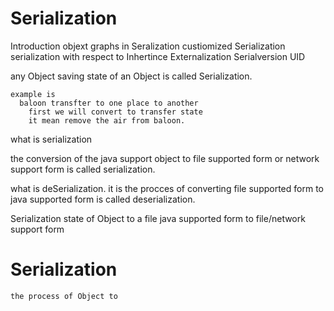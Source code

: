 # Serialization
  Introduction
  objext graphs in Seralization
  custiomized Serialization
  serialization with respect to Inhertince
  Externalization
  Serialversion UID



  any Object saving state of an Object is called Serialization.

    example is 
      baloon transfter to one place to another
        first we will convert to transfer state 
        it mean remove the air from baloon.


  what is serialization

   the conversion of the java support object to file supported form or network support form is called serialization. 

  what is deSerialization.
    it is the procces of converting file supported form to java supported form is called deserialization.

  
  Serialization state of Object to a file
             java supported form  to file/network support form



 # Serialization
    the process of Object to 